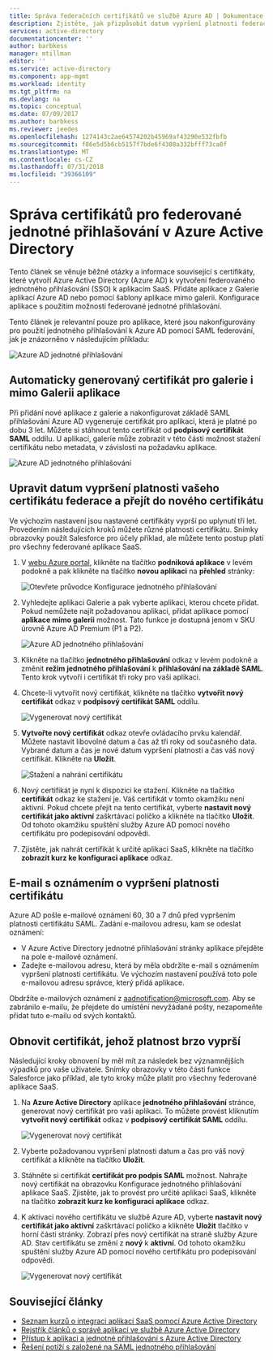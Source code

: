 ```yaml
---
title: Správa federačních certifikátů ve službě Azure AD | Dokumentace Microsoftu
description: Zjistěte, jak přizpůsobit datum vypršení platnosti federačních certifikátů a jak obnovit certifikáty, které budou brzy vyprší.
services: active-directory
documentationcenter: ''
author: barbkess
manager: mtillman
editor: ''
ms.service: active-directory
ms.component: app-mgmt
ms.workload: identity
ms.tgt_pltfrm: na
ms.devlang: na
ms.topic: conceptual
ms.date: 07/09/2017
ms.author: barbkess
ms.reviewer: jeedes
ms.openlocfilehash: 1274143c2ae64574202b45969af43290e532fbfb
ms.sourcegitcommit: f86e5d5b6cb5157f7bde6f4308a332bfff73ca0f
ms.translationtype: MT
ms.contentlocale: cs-CZ
ms.lasthandoff: 07/31/2018
ms.locfileid: "39366109"
---
```

# <a name="manage-certificates-for-federated-single-sign-on-in-azure-active-directory"></a>Správa certifikátů pro federované jednotné přihlašování v Azure Active Directory
Tento článek se věnuje běžné otázky a informace související s certifikáty, které vytvoří Azure Active Directory (Azure AD) k vytvoření federovaného jednotného přihlašování (SSO) k aplikacím SaaS. Přidáte aplikace z Galerie aplikací Azure AD nebo pomocí šablony aplikace mimo galerii. Konfigurace aplikace s použitím možnosti federované jednotné přihlašování.

Tento článek je relevantní pouze pro aplikace, které jsou nakonfigurovány pro použití jednotného přihlašování k Azure AD pomocí SAML federování, jak je znázorněno v následujícím příkladu:

![Azure AD jednotné přihlašování](./media/manage-certificates-for-federated-single-sign-on/saml_sso.PNG)

## <a name="auto-generated-certificate-for-gallery-and-non-gallery-applications"></a>Automaticky generovaný certifikát pro galerie i mimo Galerii aplikace
Při přidání nové aplikace z galerie a nakonfigurovat základě SAML přihlašování Azure AD vygeneruje certifikát pro aplikaci, která je platné po dobu 3 let. Můžete si stáhnout tento certifikát od **podpisový certifikát SAML** oddílu. U aplikací, galerie může zobrazit v této části možnost stažení certifikátu nebo metadata, v závislosti na požadavku aplikace.

![Azure AD jednotného přihlašování](./media/manage-certificates-for-federated-single-sign-on/saml_certificate_download.png)

## <a name="customize-the-expiration-date-for-your-federation-certificate-and-roll-it-over-to-a-new-certificate"></a>Upravit datum vypršení platnosti vašeho certifikátu federace a přejít do nového certifikátu
Ve výchozím nastavení jsou nastavené certifikáty vyprší po uplynutí tří let. Provedením následujících kroků můžete různé platnosti certifikátu.
Snímky obrazovky použít Salesforce pro účely příklad, ale můžete tento postup platí pro všechny federované aplikace SaaS.

1. V [webu Azure portal](https://aad.portal.azure.com), klikněte na tlačítko **podniková aplikace** v levém podokně a pak klikněte na tlačítko **novou aplikaci** na **přehled** stránky:

   ![Otevřete průvodce Konfigurace jednotného přihlašování](./media/manage-certificates-for-federated-single-sign-on/enterprise_application_new_application.png)

2. Vyhledejte aplikaci Galerie a pak vyberte aplikaci, kterou chcete přidat. Pokud nemůžete najít požadovanou aplikaci, přidat aplikace pomocí **aplikace mimo galerii** možnost. Tato funkce je dostupná jenom v SKU úrovně Azure AD Premium (P1 a P2).

    ![Azure AD jednotného přihlašování](./media/manage-certificates-for-federated-single-sign-on/add_gallery_application.png)

3. Klikněte na tlačítko **jednotného přihlašování** odkaz v levém podokně a změnit **režim jednotného přihlašování** k **přihlašování na základě SAML**. Tento krok vytvoří i certifikát tři roky pro vaši aplikaci.

4. Chcete-li vytvořit nový certifikát, klikněte na tlačítko **vytvořit nový certifikát** odkaz v **podpisový certifikát SAML** oddílu.

    ![Vygenerovat nový certifikát](./media/manage-certificates-for-federated-single-sign-on/create_new_certficate.png)

5. **Vytvořte nový certifikát** odkaz otevře ovládacího prvku kalendář. Můžete nastavit libovolné datum a čas až tři roky od současného data. Vybrané datum a čas je nové datum vypršení platnosti a čas váš nový certifikát. Klikněte na **Uložit**.

    ![Stažení a nahrání certifikátu](./media/manage-certificates-for-federated-single-sign-on/certifcate_date_selection.PNG)

6. Nový certifikát je nyní k dispozici ke stažení. Klikněte na tlačítko **certifikát** odkaz ke stažení je. Váš certifikát v tomto okamžiku není aktivní. Pokud chcete přejít na tento certifikát, vyberte **nastavit nový certifikát jako aktivní** zaškrtávací políčko a klikněte na tlačítko **Uložit**. Od tohoto okamžiku spuštění služby Azure AD pomocí nového certifikátu pro podepisování odpovědi.

7.  Zjistěte, jak nahrát certifikát k určité aplikaci SaaS, klikněte na tlačítko **zobrazit kurz ke konfiguraci aplikace** odkaz.

## <a name="certificate-expiration-notification-email"></a>E-mail s oznámením o vypršení platnosti certifikátu

Azure AD pošle e-mailové oznámení 60, 30 a 7 dnů před vypršením platnosti certifikátu SAML. Zadání e-mailovou adresu, kam se odeslat oznámení:

- V Azure Active Directory jednotné přihlašování stránky aplikace přejděte na pole e-mailové oznámení.
- Zadejte e-mailovou adresu, která by měla obdržíte e-mail s oznámením vypršení platnosti certifikátu. Ve výchozím nastavení používá toto pole e-mailovou adresu správce, který přidá aplikace.

Obdržíte e-mailových oznámení z aadnotification@microsoft.com. Aby se zabránilo e-mailu, že přejdete do umístění nevyžádané pošty, nezapomeňte přidat tuto e-mailu od svých kontaktů. 

## <a name="renew-a-certificate-that-will-soon-expire"></a>Obnovit certifikát, jehož platnost brzo vyprší
Následující kroky obnovení by měl mít za následek bez významnějších výpadků pro vaše uživatele. Snímky obrazovky v této části funkce Salesforce jako příklad, ale tyto kroky může platit pro všechny federované aplikace SaaS.

1. Na **Azure Active Directory** aplikace **jednotného přihlašování** stránce, generovat nový certifikát pro vaši aplikaci. To můžete provést kliknutím **vytvořit nový certifikát** odkaz v **podpisový certifikát SAML** oddílu.

    ![Vygenerovat nový certifikát](./media/manage-certificates-for-federated-single-sign-on/create_new_certficate.png)

2. Vyberte požadovanou vypršení platnosti datum a čas pro váš nový certifikát a klikněte na tlačítko **Uložit**.

3. Stáhněte si certifikát **certifikát pro podpis SAML** možnost. Nahrajte nový certifikát na obrazovku Konfigurace jednotného přihlašování aplikace SaaS. Zjistěte, jak to provést pro určité aplikaci SaaS, klikněte na tlačítko **zobrazit kurz ke konfiguraci aplikace** odkaz.
   
4. K aktivaci nového certifikátu ve službě Azure AD, vyberte **nastavit nový certifikát jako aktivní** zaškrtávací políčko a klikněte **Uložit** tlačítko v horní části stránky. Zobrazí přes nový certifikát na straně služby Azure AD. Stav certifikátu se změní z **nový** k **aktivní**. Od tohoto okamžiku spuštění služby Azure AD pomocí nového certifikátu pro podepisování odpovědi. 
   
    ![Vygenerovat nový certifikát](./media/manage-certificates-for-federated-single-sign-on/new_certificate_download.png)

## <a name="related-articles"></a>Související články
* [Seznam kurzů o integraci aplikací SaaS pomocí Azure Active Directory](../saas-apps/tutorial-list.md)
* [Rejstřík článků o správě aplikací ve službě Azure Active Directory](../active-directory-apps-index.md)
* [Přístup k aplikaci a jednotné přihlašování s Azure Active Directory](what-is-single-sign-on.md)
* [Řešení potíží s založené na SAML jednotného přihlašování](../develop/active-directory-saml-debugging.md)
